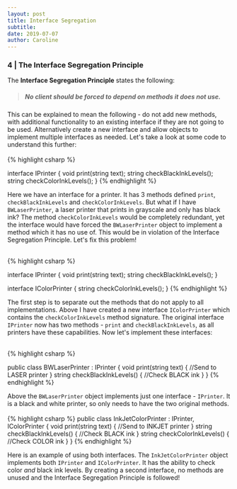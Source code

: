 ```yaml
---
layout: post
title: Interface Segregation 
subtitle:
date: 2019-07-07
author: Caroline
---
```

### 4 | The Interface Segregation Principle


The **Interface Segregation Principle** states the following:

>##### No client should be forced to depend on methods it does not use.

This can be explained to mean the following - do not add new methods, with additional functionality to an existing interface if they are not going to be used. Alternatively create a new interface and allow objects to implement multiple interfaces as needed.  Let's take a look at some code to understand this further:
<br/>
<br/>
{% highlight csharp %}

interface IPrinter
{
    void print(string text);
    string checkBlackInkLevels();
    string checkColorInkLevels();
}
{% endhighlight %}


Here we have an interface for a printer. It has 3 methods defined `print`, `checkBlackInkLevels` and `checkColorInkLevels`. But what if I have `BWLaserPrinter`, a laser printer that prints in grayscale and only has black ink? The method `checkColorInkLevels` would be completely redundant, yet the interface would have forced the `BWLaserPrinter` object to implement a method which it has no use of.  This would be in violation of the Interface Segregation Principle. Let's fix this problem!
<br/>
<br/>

{% highlight csharp %}

interface IPrinter
{
    void print(string text);
    string checkBlackInkLevels();
}

interface IColorPrinter
{
    string checkColorInkLevels();
}
{% endhighlight %}

The first step is to separate out the methods that do not apply to all implementations. Above I have created a new interface `IColorPrinter` which contains the `checkColorInkLevels` method signature. The original interface `IPrinter` now has two methods - `print` and `checkBlackInkLevels`, as all printers have these capabilities.  Now let's implement these interfaces:
<br/>
<br/>

{% highlight csharp %}

public class BWLaserPrinter : IPrinter
{
    void print(string text)
    {
        //Send to LASER printer
    }
    string checkBlackInkLevels()
    {
        //Check BLACK ink
    }
}
{% endhighlight %}

Above the `BWLaserPrinter` object implements just one interface -  `IPrinter`. It is a black and white printer, so only needs to have the two original methods. 
<br/>
<br/>
{% highlight csharp %}
public class InkJetColorPrinter : IPrinter, IColorPrinter
{
    void print(string text)
    {
        //Send to INKJET printer
    }
    string checkBlackInkLevels()
    {
        //Check BLACK ink
    }
    string checkColorInkLevels()
    {
        //Check COLOR ink
    }
}
{% endhighlight %}

Here is an example of using both interfaces. The `InkJetColorPrinter` object implements both `IPrinter` and `IColorPrinter`. It has the ability to check color *and* black ink levels. By creating a second interface, no methods are unused and the Interface Segregation Principle is followed!


